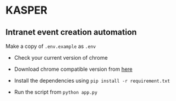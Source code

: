 # KASPER
## Intranet event creation automation

Make a copy of  ``` .env.example ```  as ```.env```


- Check your current version of chrome
- Download chrome compatible version from [here](https://chromedriver.chromium.org/downloads)

- Install the dependencies using 
``` pip install -r requirement.txt ```

- Run the script from
``` python app.py ```